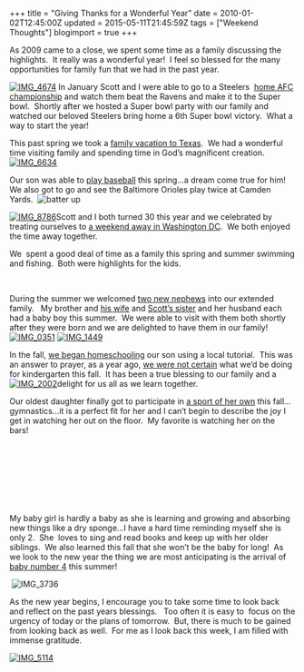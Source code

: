 +++
title = "Giving Thanks for a Wonderful Year"
date = 2010-01-02T12:45:00Z
updated = 2015-05-11T21:45:59Z
tags = ["Weekend Thoughts"]
blogimport = true 
+++

As 2009 came to a close, we spent some time as a family discussing the highlights.&#160; It really was a wonderful year!&#160; I feel so blessed for the many opportunities for family fun that we had in the past year.

[![IMG_4674](https://latc.s3.amazonaws.com/wp-content/uploads/2010/01/IMG_4674.jpg "IMG_4674")](https://latc.s3.amazonaws.com/wp-content/uploads/2010/01/IMG_4674.jpg) In January Scott and I were able to go to a Steelers&#160; [home AFC championship](http://lifeatthecircus.com/2009/01/19/ive-had-the-time-of-my-life/) and watch them beat the Ravens and make it to the Super bowl.&#160; Shortly after we hosted a Super bowl party with our family and watched our beloved Steelers bring home a 6th Super bowl victory.&#160; What a way to start the year!

This past spring we took a [family vacation to Texas](http://lifeatthecircus.com/2009/04/03/ambitious-or-crazy/).&#160; We had a wonderful time visiting family and spending time in God’s magnificent creation. [![IMG_6634](https://latc.s3.amazonaws.com/wp-content/uploads/2010/01/IMG_6634.jpg "IMG_6634")](https://latc.s3.amazonaws.com/wp-content/uploads/2010/01/IMG_6634.jpg) 

Our son was able to [play baseball](http://lifeatthecircus.com/2009/05/06/and-just-like-that-he-turned-me-into-a-baseball-fan/) this spring…a dream come true for him!&#160; We also got to go and see the Baltimore Orioles play twice at Camden Yards.&#160; ![batter up](https://latc.s3.amazonaws.com/wp-content/uploads/2010/01/batterup.jpg "batter up")

[![IMG_8786](https://latc.s3.amazonaws.com/wp-content/uploads/2010/01/IMG_8786.jpg "IMG_8786")](https://latc.s3.amazonaws.com/wp-content/uploads/2010/01/IMG_8786.jpg)Scott and I both turned 30 this year and we celebrated by treating ourselves to [a weekend away in Washington DC](http://lifeatthecircus.com/2009/06/22/shh-dont-tell/).&#160; We both enjoyed the time away together.&#160;&#160; 

We&#160; spent a good deal of time as a family this spring and summer swimming and fishing.&#160; Both were highlights for the kids. 

&#160;

During the summer we welcomed [two new nephews](http://lifeatthecircus.com/2009/07/27/the-tale-of-two-nephews/) into our extended family.&#160;&#160; My brother and [his wife](http://www.mutheringheights.com/) and [Scott’s sister](http://anotherstelladay.blogspot.com/) and her husband each had a baby boy this summer.&#160; We were able to visit with them both shortly after they were born and we are delighted to have them in our family!&#160;&#160; [![IMG_0351](https://latc.s3.amazonaws.com/wp-content/uploads/2010/01/IMG_0351.jpg "IMG_0351")](https://latc.s3.amazonaws.com/wp-content/uploads/2010/01/IMG_0351.jpg) [![IMG_1449](https://latc.s3.amazonaws.com/wp-content/uploads/2010/01/IMG_1449.jpg "IMG_1449")](https://latc.s3.amazonaws.com/wp-content/uploads/2010/01/IMG_1449.jpg) 

In the fall, [we began homeschooling](http://lifeatthecircus.com/2009/09/15/so-big-and-yet-so-small/) our son using a local tutorial.&#160; This was an answer to prayer, as a year ago, [we were not certain](http://lifeatthecircus.com/2008/12/13/still-more-questions-than-answers/) what we’d be doing for kindergarten this fall.&#160; It has been a true blessing to our family and a [![IMG_2002](https://latc.s3.amazonaws.com/wp-content/uploads/2010/01/IMG_2002.jpg "IMG_2002")](https://latc.s3.amazonaws.com/wp-content/uploads/2010/01/IMG_2002.jpg)delight for us all as we learn together.&#160; 

Our oldest daughter finally got to participate in [a sport of her own](http://lifeatthecircus.com/2009/09/02/her-chance-to-shine/) this fall…gymnastics…it is a perfect fit for her and I can’t begin to describe the joy I get in watching her out on the floor.&#160; My favorite is watching her on the bars!&#160;&#160; 

&#160;

&#160;

&#160;

&#160;

My baby girl is hardly a baby as she is learning and growing and absorbing new things like a dry sponge…I have a hard time reminding myself she is only 2.&#160; She&#160; loves to sing and read books and keep up with her older siblings.&#160; We also learned this fall that she won’t be the baby for long!&#160; As we look to the new year the thing we are most anticipating is the arrival of [baby number 4](http://lifeatthecircus.com/2009/10/29/coming-soon-to-a-circus-near-you/) this summer!

&#160;![IMG_3736](https://latc.s3.amazonaws.com/wp-content/uploads/2010/01/IMG_3736.jpg "IMG_3736")[](https://latc.s3.amazonaws.com/wp-content/uploads/2010/01/IMG_51142.jpg)    

As the new year begins, I encourage you to take some time to look back and reflect on the past years blessings.&#160;&#160; Too often it is easy to&#160; focus on the urgency of today or the plans of tomorrow.&#160; But, there is much to be gained from looking back as well.&#160; For me as I look back this week, I am filled with immense gratitude.
 

[![IMG_5114](https://latc.s3.amazonaws.com/wp-content/uploads/2010/01/IMG_5114.jpg "IMG_5114")](https://latc.s3.amazonaws.com/wp-content/uploads/2010/01/IMG_51143.jpg)


